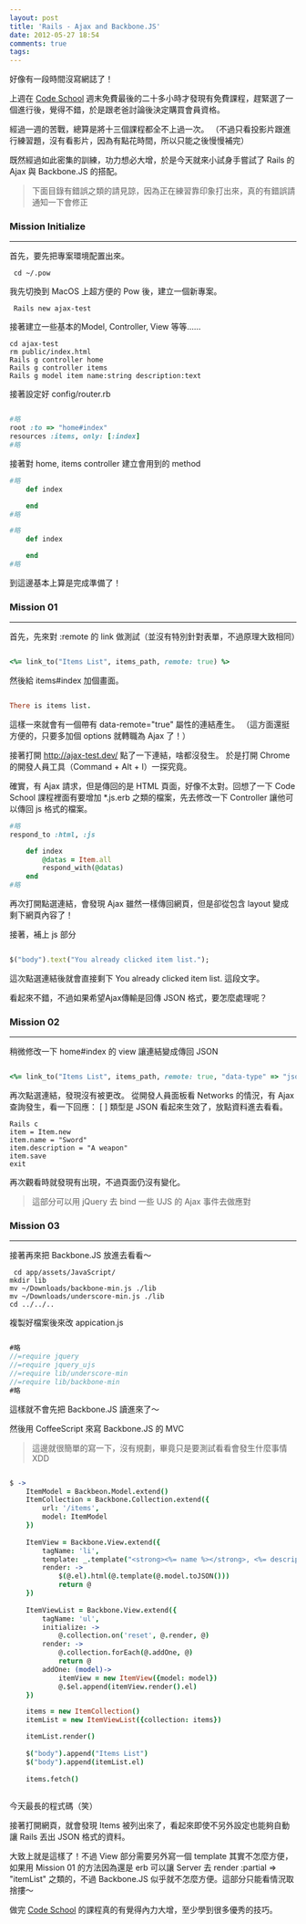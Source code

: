 ```yaml
---
layout: post
title: 'Rails - Ajax and Backbone.JS'
date: 2012-05-27 18:54
comments: true
tags: 
---
```



好像有一段時間沒寫網誌了！

上週在 [Code School](http://codeschool.com) 週末免費最後的二十多小時才發現有免費課程，趕緊選了一個進行後，覺得不錯，於是跟老爸討論後決定購買會員資格。

經過一週的苦戰，總算是將十三個課程都全不上過一次。
（不過只看投影片跟進行練習題，沒有看影片，因為有點花時間，所以只能之後慢慢補完）

既然經過如此密集的訓練，功力想必大增，於是今天就來小試身手嘗試了 Rails 的 Ajax 與 Backbone.JS 的搭配。

<!-- more -->

> 下面目錄有錯誤之類的請見諒，因為正在練習靠印象打出來，真的有錯誤請通知一下會修正

### Mission Initialize
---

首先，要先把專案環境配置出來。
<pre><code> cd ~/.pow </code></pre>
我先切換到 MacOS 上超方便的 Pow 後，建立一個新專案。
<pre><code> Rails new ajax-test </code></pre>
接著建立一些基本的Model, Controller, View 等等……
<pre><code>cd ajax-test
rm public/index.html
Rails g controller home
Rails g controller items
Rails g model item name:string description:text
</code></pre>

接著設定好 config/router.rb
``` Ruby config/router.rb

#略
root :to => "home#index"
resources :items, only: [:index]
#略
```

接著對 home, items controller 建立會用到的 method

``` Ruby app/controllers/home_controller.rb
#略
	def index

	end
#略
```

``` Ruby app/controllers/items_controller.rb
#略
	def index

	end
#略
```

到這邊基本上算是完成準備了！

### Mission 01
---

首先，先來對 :remote 的 link 做測試（並沒有特別針對表單，不過原理大致相同）

``` Ruby app/views/home/index.html.erb

<%= link_to("Items List", items_path, remote: true) %>

```

然後給 items#index 加個畫面。

``` Ruby app/views/items/index.html.erb

There is items list.

``` 


這樣一來就會有一個帶有 data-remote="true" 屬性的連結產生。
（這方面還挺方便的，只要多加個 options 就轉職為 Ajax 了！）

接著打開 http://ajax-test.dev/ 點了一下連結，啥都沒發生。
於是打開 Chrome 的開發人員工具（Command + Alt + I）一探究竟。

確實，有 Ajax 請求，但是傳回的是 HTML 頁面，好像不太對。回想了一下 Code School 課程裡面有要增加 *.js.erb 之類的檔案，先去修改一下 Controller 讓他可以傳回 js 格式的檔案。

``` Ruby app/controllers/items_controller.rb
#略
respond_to :html, :js

	def index
		@datas = Item.all
		respond_with(@datas)
	end
#略
```

再次打開點選連結，會發現 Ajax 雖然一樣傳回網頁，但是卻從包含 layout 變成剩下網頁內容了！

接著，補上 js 部分

``` Ruby app/views/items/index.js.erb

$("body").text("You already clicked item list.");

```

這次點選連結後就會直接剩下 You already clicked item list. 這段文字。

看起來不錯，不過如果希望Ajax傳輸是回傳 JSON 格式，要怎麼處理呢？

### Mission 02
---

稍微修改一下 home#index 的 view 讓連結變成傳回 JSON

``` Ruby app/views/home/index.html.erb

<%= link_to("Items List", items_path, remote: true, "data-type" => "json") %>

```

再次點選連結，發現沒有被更改。
從開發人員面板看 Networks 的情況，有 Ajax 查詢發生，看一下回應： [ ] 類型是 JSON 看起來生效了，放點資料進去看看。

<pre><code>Rails c
item = Item.new
item.name = "Sword"
item.description = "A weapon"
item.save
exit
</code></pre>

再次觀看時就發現有出現，不過頁面仍沒有變化。

> 這部分可以用 jQuery 去 bind 一些 UJS 的 Ajax 事件去做應對

### Mission 03
---

接著再來把 Backbone.JS 放進去看看～

<pre><code> cd app/assets/JavaScript/
mkdir lib
mv ~/Downloads/backbone-min.js ./lib
mv ~/Downloads/underscore-min.js ./lib
cd ../../..
</code></pre>

複製好檔案後來改 appication.js

``` JavaScript app/assets/javascript/application.js

#略
//=require jquery
//=require jquery_ujs
//=require lib/underscore-min
//=require lib/backbone-min
#略
```

這樣就不會先把 Backbone.JS 讀進來了～

然後用 CoffeeScript 來寫 Backbone.JS 的 MVC
> 這邊就很簡單的寫一下，沒有規劃，畢竟只是要測試看看會發生什麼事情 XDD

``` coffeescript app/assets/JavaScript/home.js.coffee

$ ->
	ItemModel = Backbeon.Model.extend()
	ItemCollection = Backbone.Collection.extend({
		url: '/items',
		model: ItemModel
	})
	
	ItemView = Backbone.View.extend({
		tagName: 'li',
		template: _.template("<strong><%= name %></strong>, <%= description %>"),
		render: ->
			$(@.el).html(@.template(@.model.toJSON()))
			return @
	})
	
	ItemViewList = Backbone.View.extend({
		tagName: 'ul',
		initialize: ->
			@.collection.on('reset', @.render, @)
		render: ->
			@.collection.forEach(@.addOne, @)
			return @
		addOne: (model)->
			itemView = new ItemView({model: model})
			@.$el.append(itemView.render().el)
	})

	items = new ItemCollection()
	itemList = new ItemViewList({collection: items})

	itemList.render()
	
	$("body").append("Items List")
	$("body").append(itemList.el)
	
	items.fetch()
	

```

今天最長的程式碼（笑）

接著打開網頁，就會發現 Items 被列出來了，看起來即使不另外設定也能夠自動讓 Rails 丟出 JSON 格式的資料。

大致上就是這樣了！不過 View 部分需要另外寫一個 template 其實不怎麼方便，如果用 Mission 01 的方法因為還是 erb 可以讓 Server 去 render :partial => "itemList" 之類的，不過 Backbone.JS 似乎就不怎麼方便。這部分只能看情況取捨摟～

做完 [Code School](http://codeschool.com) 的課程真的有覺得內力大增，至少學到很多優秀的技巧。
